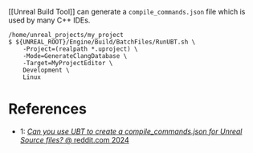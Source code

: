 [[Unreal Build Tool]] can generate a `compile_commands.json` file which is used by many C++ IDEs.

```shell
/home/unreal_projects/my_project
$ ${UNREAL_ROOT}/Engine/Build/BatchFiles/RunUBT.sh \
	-Project=(realpath *.uproject) \
	-Mode=GenerateClangDatabase \
	-Target=MyProjectEditor \
	Development \
	Linux
```

# References

- 1: [_Can you use UBT to create a compile_commands.json for Unreal Source files?_ @ reddit.com 2024](https://www.reddit.com/r/unrealengine/comments/1am9zfd/can_you_use_ubt_to_create_a_compile_commandsjson/)
